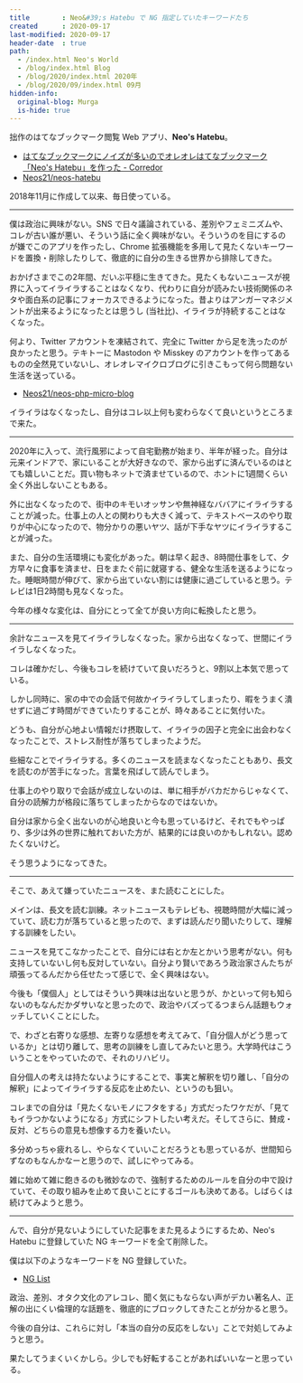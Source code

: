 ```yaml
---
title        : Neo&#39;s Hatebu で NG 指定していたキーワードたち
created      : 2020-09-17
last-modified: 2020-09-17
header-date  : true
path:
  - /index.html Neo's World
  - /blog/index.html Blog
  - /blog/2020/index.html 2020年
  - /blog/2020/09/index.html 09月
hidden-info:
  original-blog: Murga
  is-hide: true
---
```


拙作のはてなブックマーク閲覧 Web アプリ、__Neo's Hatebu__。

- [はてなブックマークにノイズが多いのでオレオレはてなブックマーク「Neo's Hatebu」を作った - Corredor](https://neos21.hatenablog.com/entry/2018/11/17/112323)
- [Neos21/neos-hatebu](https://github.com/Neos21/neos-hatebu)

2018年11月に作成して以来、毎日使っている。

---

僕は政治に興味がない。SNS で日々議論されている、差別やフェミニズムや、コレが古い誰が悪い、そういう話に全く興味がない。そういうのを目にするのが嫌でこのアプリを作ったし、Chrome 拡張機能を多用して見たくないキーワードを置換・削除したりして、徹底的に自分の生きる世界から排除してきた。

おかげさまでこの2年間、だいぶ平穏に生きてきた。見たくもないニュースが視界に入ってイライラすることはなくなり、代わりに自分が読みたい技術関係のネタや面白系の記事にフォーカスできるようになった。昔よりはアンガーマネジメントが出来るようになったとは思うし (当社比)、イライラが持続することはなくなった。

何より、Twitter アカウントを凍結されて、完全に Twitter から足を洗ったのが良かったと思う。テキトーに Mastodon や Misskey のアカウントを作ってあるものの全然見ていないし、オレオレマイクロブログに引きこもって何ら問題ない生活を送っている。

- [Neos21/neos-php-micro-blog](https://github.com/Neos21/neos-php-micro-blog)

イライラはなくなったし、自分はコレ以上何も変わらなくて良いというところまで来た。

---

2020年に入って、流行風邪によって自宅勤務が始まり、半年が経った。自分は元来インドアで、家にいることが大好きなので、家から出ずに済んでいるのはとても嬉しいことだ。買い物もネットで済ませているので、ホントに1週間くらい全く外出しないこともある。

外に出なくなったので、街中のキモいオッサンや無神経なババアにイライラすることが減った。仕事上の人との関わりも大きく減って、テキストベースのやり取りが中心になったので、物分かりの悪いヤツ、話が下手なヤツにイライラすることが減った。

また、自分の生活環境にも変化があった。朝は早く起き、8時間仕事をして、夕方早々に食事を済ませ、日をまたぐ前に就寝する、健全な生活を送るようになった。睡眠時間が伸びて、家から出ていない割には健康に過ごしていると思う。テレビは1日2時間も見なくなった。

今年の様々な変化は、自分にとって全てが良い方向に転換したと思う。

---

余計なニュースを見てイライラしなくなった。家から出なくなって、世間にイライラしなくなった。

コレは確かだし、今後もコレを続けていて良いだろうと、9割以上本気で思っている。

しかし同時に、家の中での会話で何故かイライラしてしまったり、暇をうまく潰せずに過ごす時間ができていたりすることが、時々あることに気付いた。

どうも、自分が心地よい情報だけ摂取して、イライラの因子と完全に出会わなくなったことで、ストレス耐性が落ちてしまったようだ。

些細なことでイライラする。多くのニュースを読まなくなったこともあり、長文を読むのが苦手になった。言葉を飛ばして読んでしまう。

仕事上のやり取りで会話が成立しないのは、単に相手がバカだからじゃなくて、自分の読解力が格段に落ちてしまったからなのではないか。

自分は家から全く出ないのが心地良いと今も思っているけど、それでもやっぱり、多少は外の世界に触れておいた方が、結果的には良いのかもしれない。認めたくないけど。

そう思うようになってきた。

---

そこで、あえて嫌っていたニュースを、また読むことにした。

メインは、長文を読む訓練。ネットニュースもテレビも、視聴時間が大幅に減っていて、読む力が落ちていると思ったので、まずは読んだり聞いたりして、理解する訓練をしたい。

ニュースを見てこなかったことで、自分には右とか左とかいう思考がない。何も支持していないし何も反対していない。自分より賢いであろう政治家さんたちが頑張ってるんだから任せたって感じで、全く興味はない。

今後も「僕個人」としてはそういう興味は出ないと思うが、かといって何も知らないのもなんだかダサいなと思ったので、政治やバズってるつまらん話題もウォッチしていくことにした。

で、わざと右寄りな感想、左寄りな感想を考えてみて、「自分個人がどう思っているか」とは切り離して、思考の訓練をし直してみたいと思う。大学時代はこういうことをやっていたので、それのリハビリ。

自分個人の考えは持たないようにすることで、事実と解釈を切り離し、「自分の解釈」によってイライラする反応を止めたい、というのも狙い。

コレまでの自分は「見たくないモノにフタをする」方式だったワケだが、「見てもイラつかないようになる」方式にシフトしたい考えだ。そしてさらに、賛成・反対、どちらの意見も想像する力を養いたい。

多分めっちゃ疲れるし、やらなくていいことだろうとも思っているが、世間知らずなのもなんかなーと思うので、試しにやってみる。

雑に始めて雑に飽きるのも微妙なので、強制するためのルールを自分の中で設けていて、その取り組みを止めて良いことにするゴールも決めてある。しばらくは続けてみようと思う。

---

んで、自分が見ないようにしていた記事をまた見るようにするため、Neo's Hatebu に登録していた NG キーワードを全て削除した。

僕は以下のようなキーワードを NG 登録していた。

- [NG List](https://codepen.io/Neos21/pen/RwaBBKO)

政治、差別、オタク文化のアレコレ、聞く気にもならない声がデカい著名人、正解の出にくい倫理的な話題を、徹底的にブロックしてきたことが分かると思う。

今後の自分は、これらに対し「本当の自分の反応をしない」ことで対処してみようと思う。

果たしてうまくいくかしら。少しでも好転することがあればいいなーと思っている。
